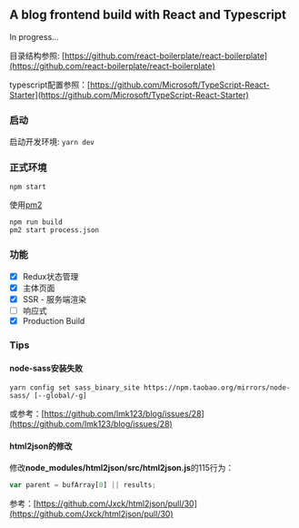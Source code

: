 ## A blog frontend build with React and Typescript

In progress...

目录结构参照: [https://github.com/react-boilerplate/react-boilerplate](https://github.com/react-boilerplate/react-boilerplate)

typescript配置参照：[https://github.com/Microsoft/TypeScript-React-Starter](https://github.com/Microsoft/TypeScript-React-Starter)

### 启动

启动开发环境: `yarn dev`

### 正式环境

```
npm start
```

使用[pm2](https://github.com/Unitech/pm2)

```
npm run build
pm2 start process.json
```

### 功能

* [x]  Redux状态管理
* [x]  主体页面
* [x]  SSR - 服务端渲染
* [ ]  响应式
* [x]  Production Build

### Tips

#### node-sass安装失败

`yarn config set sass_binary_site https://npm.taobao.org/mirrors/node-sass/ [--global/-g]`

或参考：[https://github.com/lmk123/blog/issues/28](https://github.com/lmk123/blog/issues/28)

#### html2json的修改

修改**node_modules/html2json/src/html2json.js**的115行为：

```javascript
var parent = bufArray[0] || results;
```

参考：[https://github.com/Jxck/html2json/pull/30](https://github.com/Jxck/html2json/pull/30)

